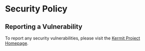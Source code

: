 # Security Policy

## Reporting a Vulnerability

To report any security vulnerabilities, please visit the
[Kermit Project Homepage](https://www.kermitproject.org/).
